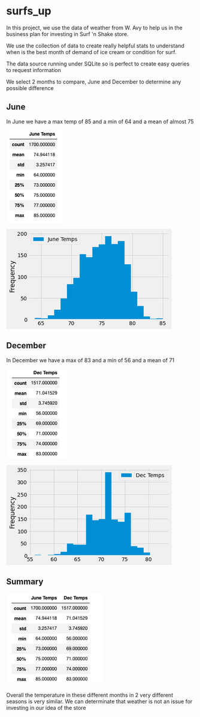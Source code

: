 # surfs_up

In this project, we use the data of weather from W. Avy to help us in the business plan for investing in Surf 'n Shake store.

We use the collection of data to create really helpful stats to understand when is the best month of demand of ice cream or condition for surf.

The data source running under SQLite so is perfect to create easy queries to request information 

We select 2 months to compare, June and December to determine any possible difference


## June

In June we have a max temp of 85 and a min of 64 and a mean of almost 75


![Graph](junttemp.png)

![Graph](JuneTemps.png)


## December

In December we have a max of 83 and a min of 56 and a mean of 71

![Graph](dectemp.png)

![Graph](DecTemps.png)

## Summary

![Graph](summary.png)

Overall the temperature in these different months in 2 very different seasons is very similar. We can determinate that weather is not an issue for investing in our idea of the store

